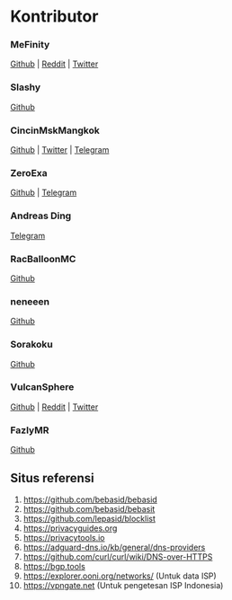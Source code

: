 # Kontributor
### MeFinity
[Github](https://github.com/MeFinity) | [Reddit](https://reddit.com/u/Me_Finity) | [Twitter](https://twitter.com/mefinity)

### Slashy
[Github](https://github.com/SlashyID)

### CincinMskMangkok
[Github](https://github.com/lepz0r) | [Twitter](https://twitter.com/CincnMskMangkok) | [Telegram](https://t.me/CincinMasukMangkok)

### ZeroExa
[Github](https://github.com/ZeroExa) | [Telegram](https://t.me/ZeroExa)

### Andreas Ding
[Telegram](https://t.me/andreas_ding2)

### RacBalloonMC
[Github](https://github.com/RacBallonMC)

### neneeen
[Github](https://github.com/neneeen)

### Sorakoku
[Github](https://github.com/nxzlem)

### VulcanSphere
[Github](https://github.com/VulcanSphere) | [Reddit](https://reddit.com/u/Vulphere) | [Twitter](https://twitter.com/VulcanSphere)

### FazlyMR
[Github](https://github.com/FazlyMR)

## Situs referensi 

1. https://github.com/bebasid/bebasid
2. https://github.com/bebasid/bebasit
3. https://github.com/lepasid/blocklist
4. https://privacyguides.org
5. https://privacytools.io
6. https://adguard-dns.io/kb/general/dns-providers
7. https://github.com/curl/curl/wiki/DNS-over-HTTPS
8. https://bgp.tools
9. https://explorer.ooni.org/networks/ (Untuk data ISP)
10. https://vpngate.net (Untuk pengetesan ISP Indonesia)
